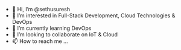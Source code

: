 - 👋 Hi, I’m @sethusuresh
- 👀 I’m interested in Full-Stack Development, Cloud Technologies & DevOps
- 🌱 I’m currently learning DevOps
- 💞️ I’m looking to collaborate on IoT & Cloud
- 📫 How to reach me ...

<!---
sethusuresh/sethusuresh is a ✨ special ✨ repository because its `README.md` (this file) appears on your GitHub profile.
You can click the Preview link to take a look at your changes.
--->
